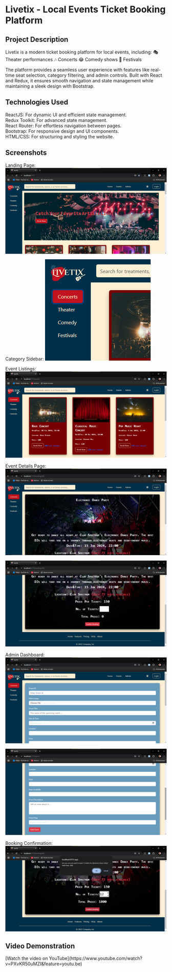<h1>Livetix - Local Events Ticket Booking Platform</h1>
<h2>Project Description</h2>
Livetix is a modern ticket booking platform for local events, including:
🎭 Theater performances
🎶 Concerts
😂 Comedy shows
🌟 Festivals

The platform provides a seamless user experience with features like real-time seat selection, category filtering, and admin controls. Built with React and Redux, it ensures smooth navigation and state management while maintaining a sleek design with Bootstrap.

<h2>Technologies Used</h2>
ReactJS: For dynamic UI and efficient state management.<br>
Redux Toolkit: For advanced state management.<br>
React Router: For effortless navigation between pages.<br>
Bootstrap: For responsive design and UI components.<br>
HTML/CSS: For structuring and styling the website.<br>
<h2>Screenshots</h2>

Landing Page:
![Screenshot 1](src/assets/landing-page.png)

Category Sidebar:
![Screenshot 2](src/assets/category-sidebar.png)

Event Listings:
![Screenshot 3](src/assets/event-listings.png)

Event Details Page:
![Screenshot 4](src/assets/event-details-1.png)

![Screenshot 5](src/assets/event-details-2.png)

Admin Dashboard:
![Screenshot 6](src/assets/admin-page-1.png)

![Screenshot 7](src/assets/admin-page-2.png)

Booking Confirmation:
![Screenshot 8](src/assets/booking-confirmation.png)


<h2>Video Demonstration</h2>
[Watch the video on YouTube](https://www.youtube.com/watch?v=PXvKR50uMZI&feature=youtu.be)
